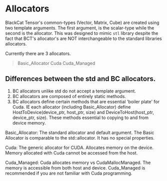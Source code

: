 # Allocators 

BlackCat Tensor's common-types (Vector, Matrix, Cube) are created using two template arguments. The first argument, is the scalar-type while the second is the allocator. This was designed to mimic `stl` library despite the fact that BCT's allocator's are NOT interchangeable to the standard libraries allocators. 

Currently there are 3 allocators. 

> Basic_Allocator
> Cuda
> Cuda_Managed


## Differences between the std and BC allocators. 
1) BC allocators unlike std do not accept a template argument. 
2) BC allocators are composed of entirely static methods. 
3) BC allocators define certain methods that are essential 'boiler plate' for Cuda. IE each allocator (including Basic_Allocator) define HostToDevice(device_ptr, host_ptr, size) and DeviceToHost(host_ptr, device_ptr, size). These methods essential to copying to and from device memory. 


Basic_Allocator:
	The standard allocator and default argument.
	The Basic Allocator is comparable to the std::allocator.
	It has no special properties.

Cuda:
	The generic allocator for CUDA. Allocates memory on the device. Memory allocated with Cuda cannot be accessed from the host.

Cuda_Managed:
	Cuda allocates memory vs CudaMallocManaged. The memory is accessible from both host and device. Cuda_Managed is recommended if you are not familiar with Cuda programming.
